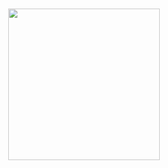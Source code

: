 <h3 align="center">
<img src="[https://tinywhitestar.carrd.co/](https://media0.giphy.com/media/uIn4YsnzGZmumlneEZ/giphy.gif?cid=790b761142ac762139f72ef8143b0912bc5512701cdadbc3&rid=giphy.gif&ct=ts)" width=300>
</h3>
